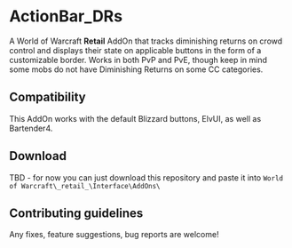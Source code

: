# ActionBar_DRs
A World of Warcraft **Retail** AddOn that tracks diminishing returns on crowd control and displays their state on applicable buttons in the form of a customizable border. Works in both PvP and PvE, though keep in mind some mobs do not have Diminishing Returns on some CC categories.
## Compatibility
This AddOn works with the default Blizzard buttons, ElvUI, as well as Bartender4.
## Download
TBD - for now you can just download this repository and paste it into `World of Warcraft\_retail_\Interface\AddOns\`
## Contributing guidelines
Any fixes, feature suggestions, bug reports are welcome!